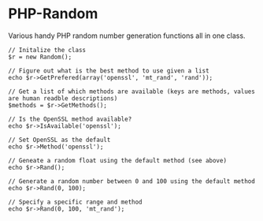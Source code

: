 PHP-Random
==========
Various handy PHP random number generation functions all in one class.

	// Initalize the class
	$r = new Random();

	// Figure out what is the best method to use given a list
	echo $r->GetPrefered(array('openssl', 'mt_rand', 'rand'));

	// Get a list of which methods are available (keys are methods, values are human readble descriptions)
	$methods = $r->GetMethods();

	// Is the OpenSSL method available?
	echo $r->IsAvailable('openssl');

	// Set OpenSSL as the default
	echo $r->Method('openssl');

	// Geneate a random float using the default method (see above)
	echo $r->Rand();

	// Generate a random number between 0 and 100 using the default method
	echo $r->Rand(0, 100);

	// Specify a specific range and method
	echo $r->Rand(0, 100, 'mt_rand');
